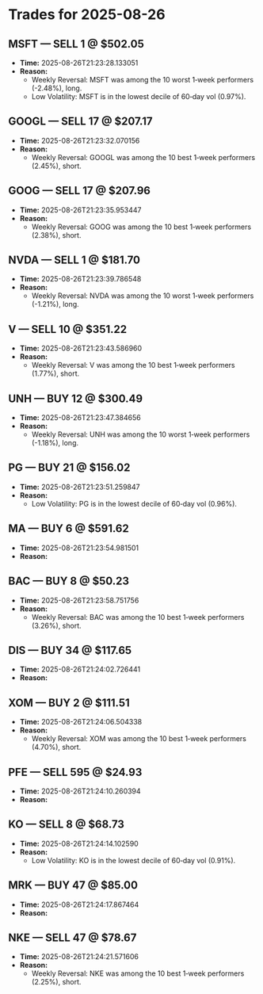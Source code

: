 # Trades for 2025-08-26

## MSFT — SELL 1 @ $502.05
- **Time:** 2025-08-26T21:23:28.133051
- **Reason:**
  - Weekly Reversal: MSFT was among the 10 worst 1‑week performers (-2.48%), long.
  - Low Volatility: MSFT is in the lowest decile of 60‑day vol (0.97%).

## GOOGL — SELL 17 @ $207.17
- **Time:** 2025-08-26T21:23:32.070156
- **Reason:**
  - Weekly Reversal: GOOGL was among the 10 best 1‑week performers (2.45%), short.

## GOOG — SELL 17 @ $207.96
- **Time:** 2025-08-26T21:23:35.953447
- **Reason:**
  - Weekly Reversal: GOOG was among the 10 best 1‑week performers (2.38%), short.

## NVDA — SELL 1 @ $181.70
- **Time:** 2025-08-26T21:23:39.786548
- **Reason:**
  - Weekly Reversal: NVDA was among the 10 worst 1‑week performers (-1.21%), long.

## V — SELL 10 @ $351.22
- **Time:** 2025-08-26T21:23:43.586960
- **Reason:**
  - Weekly Reversal: V was among the 10 best 1‑week performers (1.77%), short.

## UNH — BUY 12 @ $300.49
- **Time:** 2025-08-26T21:23:47.384656
- **Reason:**
  - Weekly Reversal: UNH was among the 10 worst 1‑week performers (-1.18%), long.

## PG — BUY 21 @ $156.02
- **Time:** 2025-08-26T21:23:51.259847
- **Reason:**
  - Low Volatility: PG is in the lowest decile of 60‑day vol (0.96%).

## MA — BUY 6 @ $591.62
- **Time:** 2025-08-26T21:23:54.981501
- **Reason:**

## BAC — BUY 8 @ $50.23
- **Time:** 2025-08-26T21:23:58.751756
- **Reason:**
  - Weekly Reversal: BAC was among the 10 best 1‑week performers (3.26%), short.

## DIS — BUY 34 @ $117.65
- **Time:** 2025-08-26T21:24:02.726441
- **Reason:**

## XOM — BUY 2 @ $111.51
- **Time:** 2025-08-26T21:24:06.504338
- **Reason:**
  - Weekly Reversal: XOM was among the 10 best 1‑week performers (4.70%), short.

## PFE — SELL 595 @ $24.93
- **Time:** 2025-08-26T21:24:10.260394
- **Reason:**

## KO — SELL 8 @ $68.73
- **Time:** 2025-08-26T21:24:14.102590
- **Reason:**
  - Low Volatility: KO is in the lowest decile of 60‑day vol (0.91%).

## MRK — BUY 47 @ $85.00
- **Time:** 2025-08-26T21:24:17.867464
- **Reason:**

## NKE — SELL 47 @ $78.67
- **Time:** 2025-08-26T21:24:21.571606
- **Reason:**
  - Weekly Reversal: NKE was among the 10 best 1‑week performers (2.25%), short.

